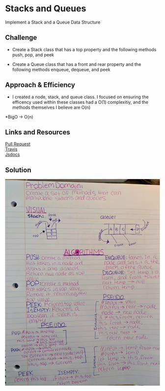 # Stacks and Queues
Implement a Stack and a Queue Data Structure


## Challenge
* Create a Stack class that has a top property and the following methods push, pop, and peek <br>

* Create a Queue class that has a front and rear property and the following methods enqueue, dequeue, and peek

## Approach & Efficiency
* I created a node, stack, and queue class. I focused on ensuring the efficency used within these classes had a O(1) complexitiy, and the methods themselves I believe are O(n)

*BigO -> O(n)

## Links and Resources
[Pull Request]() <br>
[Travis]() <br>
[Jsdocs]()

## Solution
![whiteboard](./assets/stacksnqueues1.jpg)
